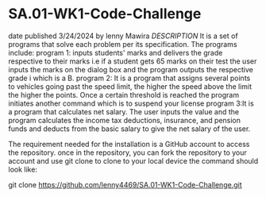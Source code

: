# SA.01-WK1-Code-Challenge
 date published 3/24/2024
       by lenny Mawira
      *DESCRIPTION*
   It is a set of programs that solve each problem per its specification. The programs include:
   program 1: inputs students' marks and delivers the grade respective to their marks i.e 
   if a student gets 65 marks on their test the user inputs the marks on the dialog box and the program outputs the respective grade i which is a B.
   program 2: It is a program that assigns several points to vehicles going past the speed limit, the higher the speed above the limit the higher the points. Once a 
   certain threshold is reached the program initiates another command which is to suspend your license 
   program 3:It is a program that calculates net salary. The user inputs the value and the program calculates the income tax deductions, insurance, and pension funds and 
   deducts from the basic salary to give the net salary of the user.
   
   The requirement needed for the installation is a GitHub account to access the repository.
   once in the repository, you can fork the repository to your account and use git clone to clone to your local device
   the command should look like:
   
   git clone https://github.com/lenny4469/SA.01-WK1-Code-Challenge.git
